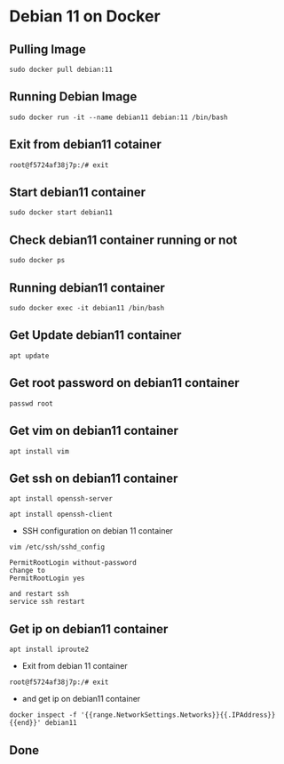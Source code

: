 # Debian 11 on Docker

## Pulling Image
```
sudo docker pull debian:11
```

## Running Debian Image
```
sudo docker run -it --name debian11 debian:11 /bin/bash
```

## Exit from debian11 cotainer
```
root@f5724af38j7p:/# exit
```

## Start debian11 container
```
sudo docker start debian11
```

## Check debian11 container running or not
```
sudo docker ps
```

## Running debian11 container
```
sudo docker exec -it debian11 /bin/bash
```

## Get Update debian11 container
```
apt update
```

## Get root password on debian11 container
```
passwd root
```

## Get vim on debian11 container
```
apt install vim
```

## Get ssh on debian11 container
```
apt install openssh-server
```
```
apt install openssh-client
```
- SSH configuration on debian 11 container
```
vim /etc/ssh/sshd_config
```
```
PermitRootLogin without-password
change to
PermitRootLogin yes
```
```
and restart ssh
service ssh restart
```

## Get ip on debian11 container
```
apt install iproute2
```
- Exit from debian 11 container
```
root@f5724af38j7p:/# exit
```
- and get ip on debian11 container
```
docker inspect -f '{{range.NetworkSettings.Networks}}{{.IPAddress}}{{end}}' debian11
```
## Done
